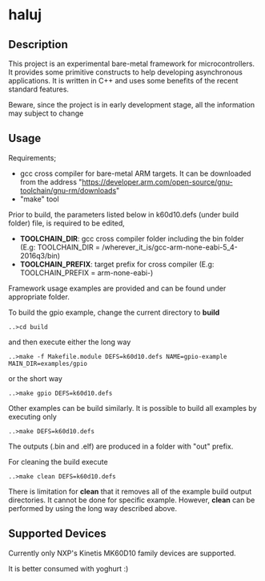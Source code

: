 # haluj
## Description
This project is an experimental bare-metal framework for microcontrollers. It provides some primitive constructs to help developing asynchronous applications. It is written in C++ and uses some benefits of the recent standard features. 

Beware, since the project is in early development stage, all the information may subject to change

## Usage
Requirements;
- gcc cross compiler for bare-metal ARM targets. It can be downloaded from the address "https://developer.arm.com/open-source/gnu-toolchain/gnu-rm/downloads"
- "make" tool

Prior to build, the parameters listed below in k60d10.defs (under build folder) file, is required to be edited,

- **TOOLCHAIN_DIR**: gcc cross compiler folder including the bin folder (E.g: TOOLCHAIN_DIR = /wherever_it_is/gcc-arm-none-eabi-5_4-2016q3/bin)
- **TOOLCHAIN_PREFIX**: target prefix for cross compiler (E.g: TOOLCHAIN_PREFIX = arm-none-eabi-)

Framework usage examples are provided and can be found under appropriate folder. 

To build the gpio example, change the current directory to **build**
```
..>cd build
```
and then execute either the long way
```
..>make -f Makefile.module DEFS=k60d10.defs NAME=gpio-example MAIN_DIR=examples/gpio
```
or the short way
```
..>make gpio DEFS=k60d10.defs 
```
Other examples can be build similarly. It is possible to build all examples by executing only
```
..>make DEFS=k60d10.defs 
```
The outputs (.bin and .elf) are produced in a folder with "out" prefix. 

For cleaning the build execute
```
..>make clean DEFS=k60d10.defs 
```
There is limitation for **clean** that it removes all of the example build output directories. It cannot be done for specific example. However, **clean** can be performed by using the long way described above.

## Supported Devices

Currently only NXP's Kinetis MK60D10 family devices are supported. 

It is better consumed with yoghurt :)
